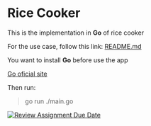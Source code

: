 # Rice Cooker

This is the implementation in **Go** of rice cooker

For the use case, follow this link: [README.md](https://github.com/hei-school/cc-d2-my-rice-cooker-Noums26/blob/main/README.md)

You want to install **Go** before use the app

[Go oficial site](https://go.dev/learn/)

Then run:

> go run ./main.go

[![Review Assignment Due Date](https://classroom.github.com/assets/deadline-readme-button-24ddc0f5d75046c5622901739e7c5dd533143b0c8e959d652212380cedb1ea36.svg)](https://classroom.github.com/a/PHq8Kfj_)
